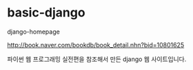 # basic-django
django-homepage

http://book.naver.com/bookdb/book_detail.nhn?bid=10801625

파이썬 웹 프로그래밍 실전편을 참조해서 만든 django 웹 사이트입니다.
